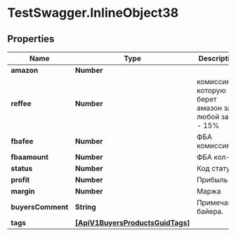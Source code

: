 # TestSwagger.InlineObject38

## Properties

Name | Type | Description | Notes
------------ | ------------- | ------------- | -------------
**amazon** | **Number** |  | [optional] 
**reffee** | **Number** | комиссия которую берет амазон за любой заказ - 15% | [optional] 
**fbafee** | **Number** | ФБА комиссия | [optional] 
**fbaamount** | **Number** | ФБА кол-во | [optional] 
**status** | **Number** | Код статуса | [optional] 
**profit** | **Number** | Прибыль | [optional] 
**margin** | **Number** | Маржа | [optional] 
**buyersComment** | **String** | Примечания байера. | [optional] 
**tags** | [**[ApiV1BuyersProductsGuidTags]**](ApiV1BuyersProductsGuidTags.md) |  | [optional] 


